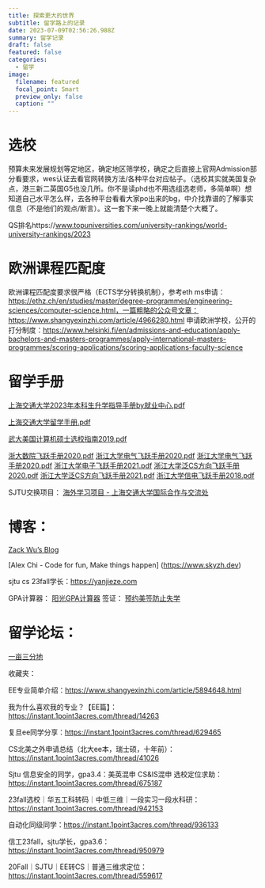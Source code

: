 ```yaml
---
title: 探索更大的世界
subtitle: 留学路上的记录
date: 2023-07-09T02:56:26.988Z
summary: 留学记录
draft: false
featured: false
categories:
  - 留学
image:
  filename: featured
  focal_point: Smart
  preview_only: false
  caption: ""
---
```




# 选校

预算未来发展规划等定地区，确定地区筛学校，确定之后直接上官网Admission部分看要求，wes认证去看官网转换方法/各种平台对应帖子。（选校其实就美国复杂点，港三新二英国G5也没几所。你不是读phd也不用选组选老师，多简单啊）想知道自己水平怎么样，去各种平台看看大家po出来的bg，中介找靠谱的了解事实信息（不是他们的观点/断言）。这一套下来一晚上就能清楚个大概了。

QS排名https://www.topuniversities.com/university-rankings/world-university-rankings/2023
# 欧洲课程匹配度
欧洲课程匹配度要求很严格（ECTS学分转换机制），参考eth ms申请：https://ethz.ch/en/studies/master/degree-programmes/engineering-sciences/computer-science.html，一篇粗略的公众号文章：https://www.shangyexinzhi.com/article/4966280.html
申请欧洲学校，公开的打分制度：https://www.helsinki.fi/en/admissions-and-education/apply-bachelors-and-masters-programmes/apply-international-masters-programmes/scoring-applications/scoring-applications-faculty-science


# 留学手册
[上海交通大学2023年本科生升学指导手册by就业中心.pdf](/uploads/上海交通大学2023年本科生升学指导手册by就业中心.pdf)

[上海交通大学留学手册.pdf](/uploads/上海交通大学留学手册.pdf)

[武大美国计算机硕士选校指南2019.pdf](/uploads/武大美国计算机硕士选校指南2019.pdf)

[浙大数院飞跃手册2020.pdf](/uploads/浙大数院飞跃手册2020.pdf)
[浙江大学电气飞跃手册2020.pdf](/uploads/浙江大学电气飞跃手册2020.pdf)
[浙江大学电气飞跃手册2020.pdf](/uploads/浙江大学电气飞跃手册2020.pdf)
[浙江大学电子飞跃手册2021.pdf](/uploads/浙江大学电子飞跃手册2021.pdf)
[浙江大学泛CS方向飞跃手册2020.pdf](/uploads/浙江大学泛CS方向飞跃手册2020.pdf)
[浙江大学泛CS方向飞跃手册2021.pdf](/uploads/浙江大学泛CS方向飞跃手册2021.pdf)
[浙江大学信电飞跃手册2018.pdf](/uploads/浙江大学信电飞跃手册2018.pdf)


SJTU交换项目：
[海外学习项目 - 上海交通大学国际合作与交流处](https://global.sjtu.edu.cn/studyAbroad/index/5)

# 博客：
[Zack Wu’s Blog](https://www.zackwu.com)

[Alex Chi - Code for fun, Make things happen] (https://www.skyzh.dev)

sjtu cs 23fall学长：https://yanjieze.com

GPA计算器：
[阳光GPA计算器](https://yoursunny.com/p/GPA/)
签证：
[预约美签防止失学](https://tuixue.online/visa/)

# 留学论坛：
[一亩三分地](https://www.1point3acres.com)

收藏夹：

EE专业简单介绍：https://www.shangyexinzhi.com/article/5894648.html

我为什么喜欢我的专业？【EE篇】：https://instant.1point3acres.com/thread/14263

复旦ee同学分享：https://instant.1point3acres.com/thread/629465

CS北美之外申请总结（北大ee本，瑞士硕，十年前）：https://instant.1point3acres.com/thread/41026

Sjtu 信息安全的同学，gpa3.4：美英混申 CS&IS混申 选校定位求助：https://instant.1point3acres.com/thread/675187

23fall选校｜华五工科转码｜中低三维｜一段实习一段水科研：https://instant.1point3acres.com/thread/942153

自动化同级同学：https://instant.1point3acres.com/thread/936133

信工23fall，sjtu学长，gpa3.6：https://instant.1point3acres.com/thread/950979

20Fall｜SJTU｜EE转CS｜普通三维求定位：https://instant.1point3acres.com/thread/559617
